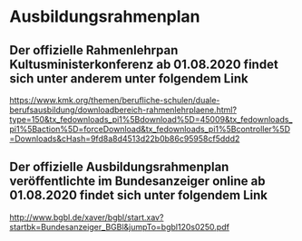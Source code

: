 # Ausbildungsrahmenplan

## Der offizielle Rahmenlehrpan Kultusministerkonferenz ab 01.08.2020 findet sich unter anderem unter folgendem Link

https://www.kmk.org/themen/berufliche-schulen/duale-berufsausbildung/downloadbereich-rahmenlehrplaene.html?type=150&tx_fedownloads_pi1%5Bdownload%5D=45009&tx_fedownloads_pi1%5Baction%5D=forceDownload&tx_fedownloads_pi1%5Bcontroller%5D=Downloads&cHash=9fd8a8d4513d22b0b86c95958cf5ddd2

## Der offizielle Ausbildungsrahmenplan veröffentlichte im Bundesanzeiger online ab 01.08.2020 findet sich unter folgendem Link

http://www.bgbl.de/xaver/bgbl/start.xav?startbk=Bundesanzeiger_BGBl&jumpTo=bgbl120s0250.pdf
